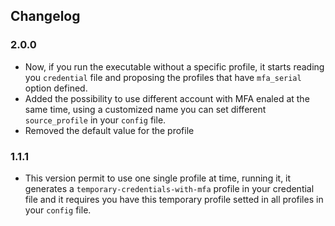 ## Changelog
### 2.0.0
- Now, if you run the executable without a specific profile, it starts reading you `credential` file and proposing the profiles that have `mfa_serial` option defined. 
- Added the possibility to use different account with MFA enaled at the same time, using a customized name you can set different `source_profile` in your `config` file.
- Removed the default value for the profile

### 1.1.1
- This version permit to use one single profile at time, running it, it generates a `temporary-credentials-with-mfa` profile in your credential file and it requires you have this temporary profile setted in all profiles in your `config` file.